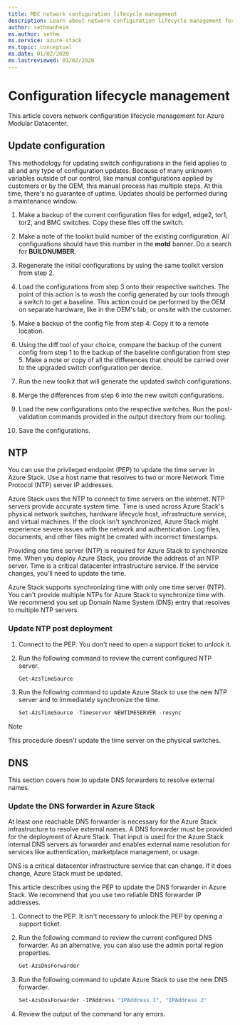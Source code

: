 ```yaml
---
title: MDC network configuration lifecycle management
description: Learn about network configuration lifecycle management for Azure Modular Datacenter. 
author: sethmanheim
ms.author: sethm
ms.service: azure-stack
ms.topic: conceptual
ms.date: 01/02/2020
ms.lastreviewed: 01/02/2020
---
```


# Configuration lifecycle management

This article covers network configuration lifecycle management for Azure Modular Datacenter.

## Update configuration

This methodology for updating switch configurations in the field applies to all and any type of configuration updates. Because of many unknown variables outside of our control, like manual configurations applied by customers or by the OEM, this manual process has multiple steps. At this time, there's no guarantee of uptime. Updates should be performed during a maintenance window.

1. Make a backup of the current configuration files for edge1, edge2, tor1, tor2, and BMC switches. Copy these files off the switch.

1. Make a note of the toolkit build number of the existing configuration. All configurations should have this number in the **motd** banner. Do a search for **BUILDNUMBER**.

1. Regenerate the initial configurations by using the same toolkit version from step 2.

1. Load the configurations from step 3 onto their respective switches. The point of this action is to *wash* the config generated by our tools through a switch to get a baseline. This action could be performed by the OEM on separate hardware, like in the OEM's lab, or onsite with the customer.

1. Make a backup of the config file from step 4. Copy it to a remote location.

1. Using the diff tool of your choice, compare the backup of the current config from step 1 to the backup of the baseline configuration from step 5. Make a note or copy of all the differences that should be carried over to the upgraded switch configuration per device.

1. Run the new toolkit that will generate the updated switch configurations.

1. Merge the differences from step 6 into the new switch configurations.

1. Load the new configurations onto the respective switches. Run the post-validation commands provided in the output directory from our tooling.

1. Save the configurations.

## NTP

You can use the privileged endpoint (PEP) to update the time server in Azure Stack. Use a host name that resolves to two or more Network Time Protocol (NTP) server IP addresses.

Azure Stack uses the NTP to connect to time servers on the internet. NTP servers provide accurate system time. Time is used across Azure Stack's physical network switches, hardware lifecycle host, infrastructure service, and virtual machines. If the clock isn't synchronized, Azure Stack might
experience severe issues with the network and authentication. Log files, documents, and other files might be created with incorrect timestamps.

Providing one time server (NTP) is required for Azure Stack to synchronize time. When you deploy Azure Stack, you provide the address of an NTP server. Time is a critical datacenter infrastructure service. If the service changes, you'll need to update the time.

Azure Stack supports synchronizing time with only one time server (NTP). You can't provide multiple NTPs for Azure Stack to synchronize time with. We recommend you set up Domain Name System (DNS) entry that resolves to multiple NTP servers.

### Update NTP post deployment

1. Connect to the PEP. You don't need to open a support ticket to unlock it.

1. Run the following command to review the current configured NTP server.

    ```powershell
    Get-AzsTimeSource
    ```

1. Run the following command to update Azure Stack to use the new NTP server and to immediately synchronize the time.

    ```powershell
    Set-AzsTimeSource -Timeserver NEWTIMESERVER -resync
    ```

>[!NOTE]
>This procedure doesn't update the time server on the physical switches.

## DNS

This section covers how to update DNS forwarders to resolve external names.

### Update the DNS forwarder in Azure Stack

At least one reachable DNS forwarder is necessary for the Azure Stack infrastructure to resolve external names. A DNS forwarder must be provided for the deployment of Azure Stack. That input is used for the Azure Stack internal DNS servers as forwarder and enables external name resolution for services like
authentication, marketplace management, or usage.

DNS is a critical datacenter infrastructure service that can change. If it does change, Azure Stack must be updated.

This article describes using the PEP to update the DNS forwarder in Azure Stack. We recommend that you use two reliable DNS forwarder IP addresses.

1. Connect to the PEP. It isn't necessary to unlock the PEP by opening a support ticket.

1. Run the following command to review the current configured DNS forwarder. As an alternative, you can also use the admin portal region properties.

    ```powershell
    Get-AzsDnsForwarder 
    ```

1. Run the following command to update Azure Stack to use the new DNS forwarder.

    ```powershell
    Set-AzsDnsForwarder -IPAddress "IPAddress 1", "IPAddress 2"
    ```

1. Review the output of the command for any errors.
